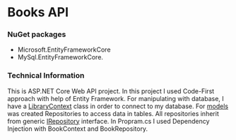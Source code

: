 # Books API

### NuGet packages 
- Microsoft.EntityFrameworkCore
- MySql.EntityFrameworkCore.

### Technical Information
This is ASP.NET Core Web API project. In this project I used Code-First approach with help of Entity Framework. For manipulating with database, I have a [LibraryContext](./BooksApp/Contexts/LibraryContext.cs) class in order to connect to my database. 
For [models](./BooksApp/Models/DatabaseModels) was created Repositories to access data in tables. All repositories inherit from generic [IRepository](./BooksApp/Repositories/IRepository.cs) interface.
In Propram.cs I used Dependency Injection with BookContext and BookRepository.
